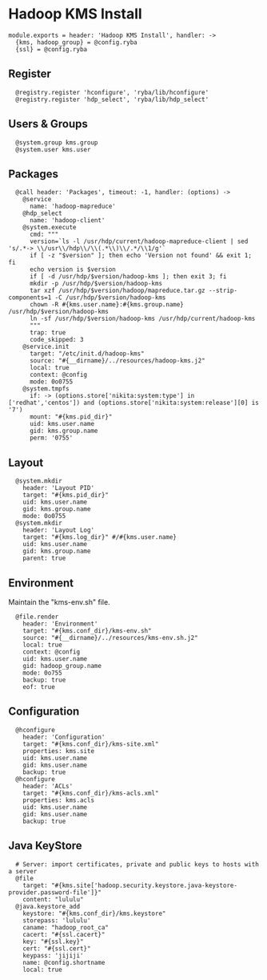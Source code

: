 
# Hadoop KMS Install

    module.exports = header: 'Hadoop KMS Install', handler: ->
      {kms, hadoop_group} = @config.ryba
      {ssl} = @config.ryba

## Register

      @registry.register 'hconfigure', 'ryba/lib/hconfigure'
      @registry.register 'hdp_select', 'ryba/lib/hdp_select'

## Users & Groups

      @system.group kms.group
      @system.user kms.user

## Packages

      @call header: 'Packages', timeout: -1, handler: (options) ->
        @service
          name: 'hadoop-mapreduce'
        @hdp_select
          name: 'hadoop-client'
        @system.execute
          cmd: """
          version=`ls -l /usr/hdp/current/hadoop-mapreduce-client | sed 's/.*-> \\/usr\\/hdp\\/\\(.*\\)\\/.*/\\1/g'`
          if [ -z "$version" ]; then echo 'Version not found' && exit 1; fi
          echo version is $version
          if [ -d /usr/hdp/$version/hadoop-kms ]; then exit 3; fi
          mkdir -p /usr/hdp/$version/hadoop-kms
          tar xzf /usr/hdp/$version/hadoop/mapreduce.tar.gz --strip-components=1 -C /usr/hdp/$version/hadoop-kms
          chown -R #{kms.user.name}:#{kms.group.name} /usr/hdp/$version/hadoop-kms
          ln -sf /usr/hdp/$version/hadoop-kms /usr/hdp/current/hadoop-kms
          """
          trap: true
          code_skipped: 3
        @service.init
          target: "/etc/init.d/hadoop-kms"
          source: "#{__dirname}/../resources/hadoop-kms.j2"
          local: true
          context: @config
          mode: 0o0755
        @system.tmpfs
          if: -> (options.store['nikita:system:type'] in ['redhat','centos']) and (options.store['nikita:system:release'][0] is '7')
          mount: "#{kms.pid_dir}"
          uid: kms.user.name
          gid: kms.group.name
          perm: '0755'
        

## Layout

      @system.mkdir
        header: 'Layout PID'
        target: "#{kms.pid_dir}"
        uid: kms.user.name
        gid: kms.group.name
        mode: 0o0755
      @system.mkdir
        header: 'Layout Log'
        target: "#{kms.log_dir}" #/#{kms.user.name}
        uid: kms.user.name
        gid: kms.group.name
        parent: true

## Environment

Maintain the "kms-env.sh" file.

      @file.render
        header: 'Environment'
        target: "#{kms.conf_dir}/kms-env.sh"
        source: "#{__dirname}/../resources/kms-env.sh.j2"
        local: true
        context: @config
        uid: kms.user.name
        gid: hadoop_group.name
        mode: 0o755
        backup: true
        eof: true

## Configuration

      @hconfigure
        header: 'Configuration'
        target: "#{kms.conf_dir}/kms-site.xml"
        properties: kms.site
        uid: kms.user.name
        gid: kms.user.name
        backup: true
      @hconfigure
        header: 'ACLs'
        target: "#{kms.conf_dir}/kms-acls.xml"
        properties: kms.acls
        uid: kms.user.name
        gid: kms.user.name
        backup: true

## Java KeyStore

      # Server: import certificates, private and public keys to hosts with a server
      @file
        target: "#{kms.site['hadoop.security.keystore.java-keystore-provider.password-file']}"
        content: "lululu"
      @java.keystore_add
        keystore: "#{kms.conf_dir}/kms.keystore"
        storepass: 'lululu'
        caname: "hadoop_root_ca"
        cacert: "#{ssl.cacert}"
        key: "#{ssl.key}"
        cert: "#{ssl.cert}"
        keypass: 'jijiji'
        name: @config.shortname
        local: true
